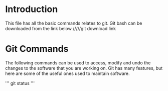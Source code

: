 # Introduction
This file has all the basic commands relates to git. Git bash can be downloaded from the link below
/////git download link


# Git Commands
The following commands can be used to access, modify and undo the changes to the software that you are working on. Git has many features, but here are some of the useful ones used to maintain software.

'''
git status
'''
